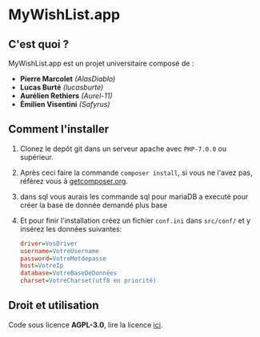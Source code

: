 # MyWishList.app

## C'est quoi ?

MyWishList.app est un projet universitaire composé de :
+ **Pierre Marcolet** *(AlasDiablo)*
+ **Lucas Burté** *(lucasburte)*
+ **Aurélien Rethiers** *(Aurel-11)*
+ **Émilien Visentini** *(Safyrus)*

## Comment l'installer

1) Clonez le depôt git dans un serveur apache avec `PHP-7.0.0` ou supérieur.

2) Après ceci faire la commande `composer install`, si vous ne l'avez pas, référez vous à [getcomposer.org](https://getcomposer.org/).

3) dans sql vous aurais les commande sql pour mariaDB a executé pour créer la base de donnée demandé plus base

4) Et pour finir l'installation créez un fichier `conf.ini` dans `src/conf/` et y insérez les données suivantes:
    ```ini
    driver=VosDriver
    username=VotreUsername
    password=VotreMotdepasse
    host=VotreIp
    database=VotreBaseDeDonnées
    charset=VotreCharset(utf8 en priorité)
    ```

## Droit et utilisation

Code sous licence **AGPL-3.0**, lire la licence [ici](https://github.com/AlasDiablo/php-project-2019/blob/master/LICENSE).